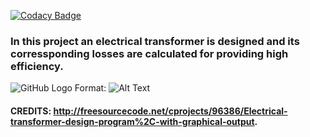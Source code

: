 
[![Codacy Badge](https://app.codacy.com/project/badge/Grade/05c503e421584e259fe537c07ce686e1)](https://www.codacy.com/gh/Madura555/l-t_project/dashboard?utm_source=github.com&amp;utm_medium=referral&amp;utm_content=Madura555/l-t_project&amp;utm_campaign=Badge_Grade)

### In this project an electrical transformer is designed and its corressponding losses are calculated for providing high efficiency.

![GitHub Logo](/images/logo.png)
Format: ![Alt Text](https://www.sarthaks.com/?qa=blob&qa_blobid=15943490083623302148)
 

 
 
#### CREDITS: http://freesourcecode.net/cprojects/96386/Electrical-transformer-design-program%2C-with-graphical-output.
 
 
 
 
 
 
 
 
 
 
 
 
 
 
 
 
 
 
 
 
 
 
 
 
 
 

